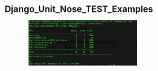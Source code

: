 # Django_Unit_Nose_TEST_Examples


<p align="center">
  <img src="./snap_shot.png" width="350"/>
</p>
